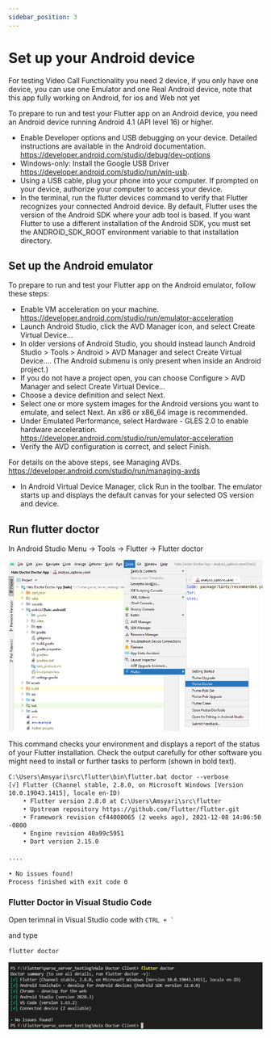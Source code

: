```yaml
---
sidebar_position: 3
---
```


# Set up your Android device

For testing Video Call Functionality you need 2 device, if you only have one device, you can use one Emulator and one Real Android device, note that this app fully working on Android, for ios and Web not yet

To prepare to run and test your Flutter app on an Android device, you need an Android device running Android 4.1 (API level 16) or higher.

- Enable Developer options and USB debugging on your device. Detailed instructions are available in the Android documentation. https://developer.android.com/studio/debug/dev-options
- Windows-only: Install the Google USB Driver https://developer.android.com/studio/run/win-usb.
- Using a USB cable, plug your phone into your computer. If prompted on your device, authorize your computer to access your device.
- In the terminal, run the flutter devices command to verify that Flutter recognizes your connected Android device. By default, Flutter uses the version of the Android SDK where your adb tool is based. If you want Flutter to use a different installation of the Android SDK, you must set the ANDROID_SDK_ROOT environment variable to that installation directory.

## Set up the Android emulator

To prepare to run and test your Flutter app on the Android emulator, follow these steps:

- Enable VM acceleration on your machine. https://developer.android.com/studio/run/emulator-acceleration
- Launch Android Studio, click the AVD Manager icon, and select Create Virtual Device…
- In older versions of Android Studio, you should instead launch Android Studio > Tools > Android > AVD Manager and select Create Virtual Device…. (The Android submenu is only present when inside an Android project.)
- If you do not have a project open, you can choose Configure > AVD Manager and select Create Virtual Device…
- Choose a device definition and select Next.
- Select one or more system images for the Android versions you want to emulate, and select Next. An x86 or x86_64 image is recommended.
- Under Emulated Performance, select Hardware - GLES 2.0 to enable hardware acceleration. https://developer.android.com/studio/run/emulator-acceleration
- Verify the AVD configuration is correct, and select Finish.

For details on the above steps, see Managing AVDs. https://developer.android.com/studio/run/managing-avds

- In Android Virtual Device Manager, click Run in the toolbar. The emulator starts up and displays the default canvas for your selected OS version and device.

## Run flutter doctor

In Android Studio Menu -> Tools -> Flutter -> Flutter doctor

![Example banner](./assets/flutter_doctor.png)

This command checks your environment and displays a report of the status of your Flutter installation. Check the output carefully for other software you might need to install or further tasks to perform (shown in bold text).

```
C:\Users\Amsyari\src\flutter\bin\flutter.bat doctor --verbose
[√] Flutter (Channel stable, 2.8.0, on Microsoft Windows [Version 10.0.19043.1415], locale en-ID)
    • Flutter version 2.8.0 at C:\Users\Amsyari\src\flutter
    • Upstream repository https://github.com/flutter/flutter.git
    • Framework revision cf44000065 (2 weeks ago), 2021-12-08 14:06:50 -0800
    • Engine revision 40a99c5951
    • Dart version 2.15.0

....

• No issues found!
Process finished with exit code 0
```

### Flutter Doctor in Visual Studio Code

Open terimnal in Visual Studio code with `` CTRL + `  ``

and type

```jsx
flutter doctor
```

![Flutter Doctor](./assets/flutter_doctor_vscode.PNG)

